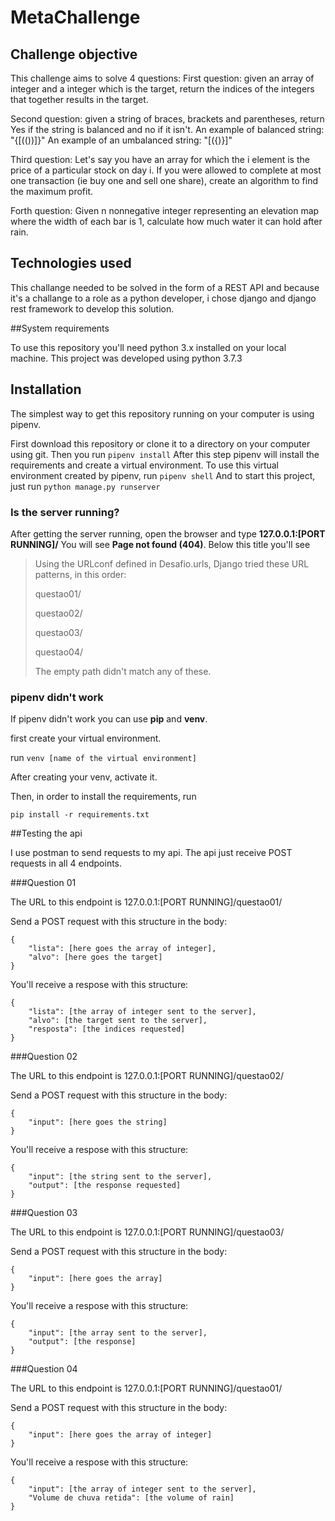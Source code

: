 # MetaChallenge

## Challenge objective

This challenge aims to solve 4 questions:
First question: given an array of integer and a integer which is the target, return the indices of the integers that together results in the target.

Second question: given a string of braces, brackets and parentheses, return Yes if the string is balanced and no if it isn't. 
An example of balanced string: "{[(())]}"
An example of an umbalanced string: "[({)}]"

Third question: Let's say you have an array for which the i element is the price of a particular stock on day i.
If you were allowed to complete at most one transaction (ie buy one and sell one share), create an algorithm to find the maximum profit.

Forth question: Given n nonnegative integer representing an elevation map where the width of each bar is 1, calculate how much water it can hold after rain.

## Technologies used

This challange needed to be solved in the form of a REST API and because it's a challange to a role as a python developer, i chose django and django rest framework to develop this solution. 

##System requirements

To use this repository you'll need python 3.x installed on your local machine.
This project was developed using python 3.7.3

## Installation

The simplest way to get this repository running on your computer is using pipenv.

First download this repository or clone it to a directory on your computer using git.
Then you run ```pipenv install```
After this step pipenv will install the requirements and create a virtual environment. 
To use this virtual environment created by pipenv, run ```pipenv shell```
And to start this project, just run ```python manage.py runserver```

### Is the server running?

After getting the server running, open the browser and type **127.0.0.1:[PORT RUNNING]/**
You will see **Page not found (404)**. Below this title you'll see 

>Using the URLconf defined in Desafio.urls, Django tried these URL patterns, in this order:
>
>questao01/
>
>questao02/
>
>questao03/
>
>questao04/
>
>The empty path didn't match any of these.

### pipenv didn't work

If pipenv didn't work you can use **pip** and **venv**.

first create your virtual environment.

run ```venv [name of the virtual environment]```

After creating your venv, activate it.

Then, in order to install the requirements, run

```pip install -r requirements.txt```


##Testing the api

I use postman to send requests to my api.
The api just receive POST requests in all 4 endpoints.

###Question 01

The URL to this endpoint is 127.0.0.1:[PORT RUNNING]/questao01/

Send a POST request with this structure in the body:

```
{
    "lista": [here goes the array of integer],
    "alvo": [here goes the target]
}
```

You'll receive a respose with this structure:

```
{
    "lista": [the array of integer sent to the server],
    "alvo": [the target sent to the server],
    "resposta": [the indices requested]
}
```

###Question 02

The URL to this endpoint is 127.0.0.1:[PORT RUNNING]/questao02/

Send a POST request with this structure in the body:

```
{
    "input": [here goes the string]
}
```

You'll receive a respose with this structure:

```
{
    "input": [the string sent to the server],
    "output": [the response requested]
}
```
###Question 03

The URL to this endpoint is 127.0.0.1:[PORT RUNNING]/questao03/

Send a POST request with this structure in the body:

```
{
    "input": [here goes the array]
}
```

You'll receive a respose with this structure:

```
{
    "input": [the array sent to the server],
    "output": [the response]
}
```

###Question 04

The URL to this endpoint is 127.0.0.1:[PORT RUNNING]/questao01/

Send a POST request with this structure in the body:

```
{
    "input": [here goes the array of integer]
}
```

You'll receive a respose with this structure:

```
{
    "input": [the array of integer sent to the server],
    "Volume de chuva retida": [the volume of rain]
}
```
